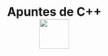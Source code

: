 <h1 align="center">Apuntes de C++<br><img src="https://media.tenor.com/8CRuK01WKcMAAAAi/pokemon-pikachu.gif" width="70"></h1>
